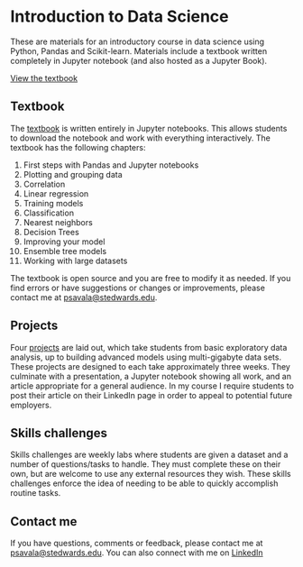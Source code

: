 # Introduction to Data Science

These are materials for an introductory course in data science using Python, Pandas and Scikit-learn. Materials include a textbook written completely in Jupyter notebook (and also hosted as a Jupyter Book).

[View the textbook]()

## Textbook

The [textbook]() is written entirely in Jupyter notebooks. This allows students to download the notebook and work with everything interactively. The textbook has the following chapters:
1. First steps with Pandas and Jupyter notebooks
2. Plotting and grouping data
3. Correlation
4. Linear regression
5. Training models
6. Classification
7. Nearest neighbors
8. Decision Trees
9. Improving your model
10. Ensemble tree models
11. Working with large datasets

The textbook is open source and you are free to modify it as needed. If you find errors or have suggestions or changes or improvements, please contact me at psavala@stedwards.edu.

## Projects

Four [projects]() are laid out, which take students from basic exploratory data analysis, up to building advanced models using multi-gigabyte data sets. These projects are designed to each take approximately three weeks. They culminate with a presentation, a Jupyter notebook showing all work, and an article appropriate for a general audience. In my course I require students to post their article on their LinkedIn page in order to appeal to potential future employers.

## Skills challenges

Skills challenges are weekly labs where students are given a dataset and a number of questions/tasks to handle. They must complete these on their own, but are welcome to use any external resources they wish. These skills challenges enforce the idea of needing to be able to quickly accomplish routine tasks.

## Contact me

If you have questions, comments or feedback, please contact me at psavala@stedwards.edu. You can also connect with me on [LinkedIn](https://www.linkedin.com/in/paul-savala-ph-d-61153193/)
